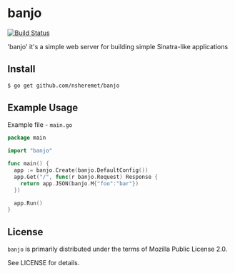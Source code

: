# banjo

[![Build Status](https://travis-ci.org/nsheremet/banjo.svg?branch=master)](https://travis-ci.org/nsheremet/banjo)

'banjo' it's a simple web server for building simple Sinatra-like applications

## Install

```bash 
$ go get github.com/nsheremet/banjo
```

## Example Usage

Example file - `main.go`

```go
package main

import "banjo"

func main() {
  app := banjo.Create(banjo.DefaultConfig())
  app.Get("/", func(r banjo.Request) Response {
    return app.JSON(banjo.M{"foo":"bar"})
  })

  app.Run()
}
```

## License

`banjo` is primarily distributed under the terms of Mozilla Public License 2.0.

See LICENSE for details.